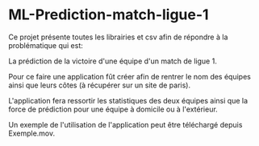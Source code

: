 # ML-Prediction-match-ligue-1

Ce projet présente toutes les librairies et csv afin de répondre à la problématique qui est:

La prédiction de la victoire d'une équipe d'un match de ligue 1.

Pour ce faire une application fût créer afin de rentrer le nom des équipes ainsi que leurs côtes (à récupérer sur un site de paris).

L'application fera ressortir les statistiques des deux équipes ainsi que la force de prédiction pour une équipe à domicile ou à l'extérieur.

Un exemple de l'utilisation de l'application peut être téléchargé depuis Exemple.mov.

